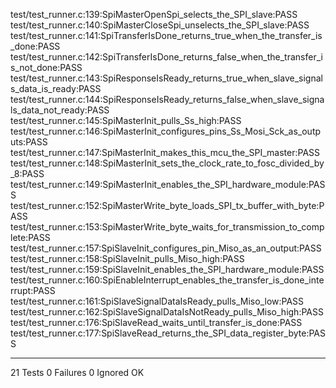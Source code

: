 test/test_runner.c:139:SpiMasterOpenSpi_selects_the_SPI_slave:PASS
test/test_runner.c:140:SpiMasterCloseSpi_unselects_the_SPI_slave:PASS
test/test_runner.c:141:SpiTransferIsDone_returns_true_when_the_transfer_is_done:PASS
test/test_runner.c:142:SpiTransferIsDone_returns_false_when_the_transfer_is_not_done:PASS
test/test_runner.c:143:SpiResponseIsReady_returns_true_when_slave_signals_data_is_ready:PASS
test/test_runner.c:144:SpiResponseIsReady_returns_false_when_slave_signals_data_not_ready:PASS
test/test_runner.c:145:SpiMasterInit_pulls_Ss_high:PASS
test/test_runner.c:146:SpiMasterInit_configures_pins_Ss_Mosi_Sck_as_outputs:PASS
test/test_runner.c:147:SpiMasterInit_makes_this_mcu_the_SPI_master:PASS
test/test_runner.c:148:SpiMasterInit_sets_the_clock_rate_to_fosc_divided_by_8:PASS
test/test_runner.c:149:SpiMasterInit_enables_the_SPI_hardware_module:PASS
test/test_runner.c:152:SpiMasterWrite_byte_loads_SPI_tx_buffer_with_byte:PASS
test/test_runner.c:153:SpiMasterWrite_byte_waits_for_transmission_to_complete:PASS
test/test_runner.c:157:SpiSlaveInit_configures_pin_Miso_as_an_output:PASS
test/test_runner.c:158:SpiSlaveInit_pulls_Miso_high:PASS
test/test_runner.c:159:SpiSlaveInit_enables_the_SPI_hardware_module:PASS
test/test_runner.c:160:SpiEnableInterrupt_enables_the_transfer_is_done_interrupt:PASS
test/test_runner.c:161:SpiSlaveSignalDataIsReady_pulls_Miso_low:PASS
test/test_runner.c:162:SpiSlaveSignalDataIsNotReady_pulls_Miso_high:PASS
test/test_runner.c:176:SpiSlaveRead_waits_until_transfer_is_done:PASS
test/test_runner.c:177:SpiSlaveRead_returns_the_SPI_data_register_byte:PASS

-----------------------
21 Tests 0 Failures 0 Ignored 
OK

